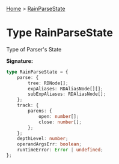 [Home](../index.md) &gt; [RainParseState](./rainparsestate.md)

# Type RainParseState

Type of Parser's State

<b>Signature:</b>

```typescript
type RainParseState = {
    parse: {
        tree: RDNode[];
        expAliases: RDAliasNode[][];
        subExpAliases: RDAliasNode[];
    };
    track: {
        parens: {
            open: number[];
            close: number[];
        };
    };
    depthLevel: number;
    operandArgsErr: boolean;
    runtimeError: Error | undefined;
};
```
